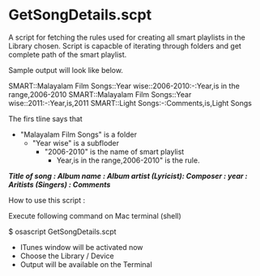 # GetSongDetails.scpt

A script for fetching the rules used for creating all smart playlists  in the Library chosen. Script is capacble of iterating through folders and get complete path of the smart playlist.

Sample output will look like below.

SMART::Malayalam Film Songs::Year wise::2006-2010:-:Year,is in the range,2006-2010
SMART::Malayalam Film Songs::Year wise::2011:-:Year,is,2011
SMART::Light Songs:-:Comments,is,Light Songs

The firs tline says that 
- "Malayalam Film Songs" is a folder
   - "Year wise" is a subfloder
     - "2006-2010" is the name of smart playlist
        - Year,is in the range,2006-2010" is the rule.



**_Title of song : Album name : Album artist (Lyricist): Composer : year : Aritists (Singers) : Comments_**



How to use this script :

Execute following command on Mac terminal (shell)

$ osascript GetSongDetails.scpt
- ITunes window will be activated now 
- Choose the Library / Device  
- Output will be available on the Terminal
